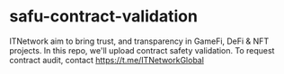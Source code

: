 # safu-contract-validation
ITNetwork aim to bring trust, and transparency in GameFi, DeFi &amp; NFT projects. In this repo, we'll upload contract safety validation. To request contract audit, contact https://t.me/ITNetworkGlobal
